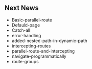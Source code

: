 ## Next News 

- Basic-parallel-route
- Defauld-page
- Catch-all
- error-handling
- added-nested-path-in-dynamic-path
- intercepting-routes
- parallel-route-and-intercepting
- navigate-programmatically
- route-groups
